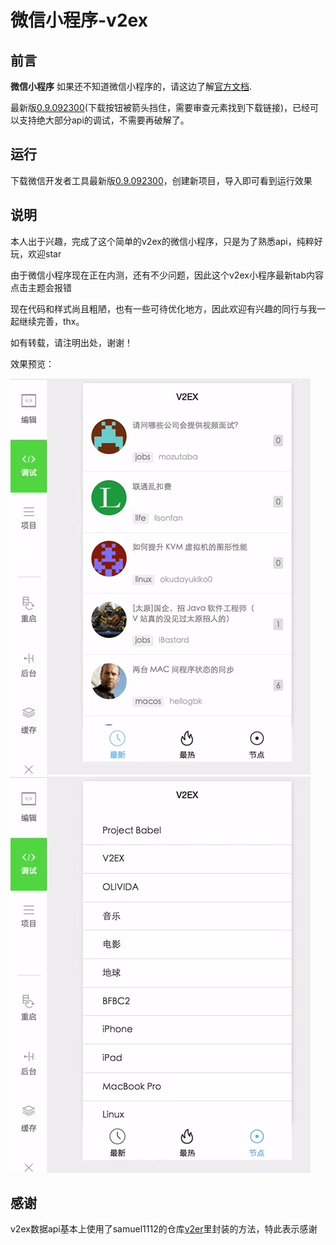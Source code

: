 # 微信小程序-v2ex


## 前言

**微信小程序** 如果还不知道微信小程序的，请这边了解[官方文档](https://mp.weixin.qq.com/debug/wxadoc/dev/index.html).

最新版[0.9.092300](https://mp.weixin.qq.com/debug/wxadoc/dev/devtools/download.html)(下载按钮被箭头挡住，需要审查元素找到下载链接)，已经可以支持绝大部分api的调试，不需要再破解了。  

## 运行  
下载微信开发者工具最新版[0.9.092300](https://mp.weixin.qq.com/debug/wxadoc/dev/devtools/download.html)，创建新项目，导入即可看到运行效果

## 说明

本人出于兴趣，完成了这个简单的v2ex的微信小程序，只是为了熟悉api，纯粹好玩，欢迎star  

由于微信小程序现在正在内测，还有不少问题，因此这个v2ex小程序最新tab内容点击主题会报错  

现在代码和样式尚且粗陋，也有一些可待优化地方，因此欢迎有兴趣的同行与我一起继续完善，thx。  

如有转载，请注明出处，谢谢！

效果预览：  

![Alt text](./wechat-v2ex-1.gif)  
![Alt text](./wechat-v2ex-2.gif)  

## 感谢  
v2ex数据api基本上使用了samuel1112的仓库[v2er](https://github.com/samuel1112/v2er)里封装的方法，特此表示感谢



